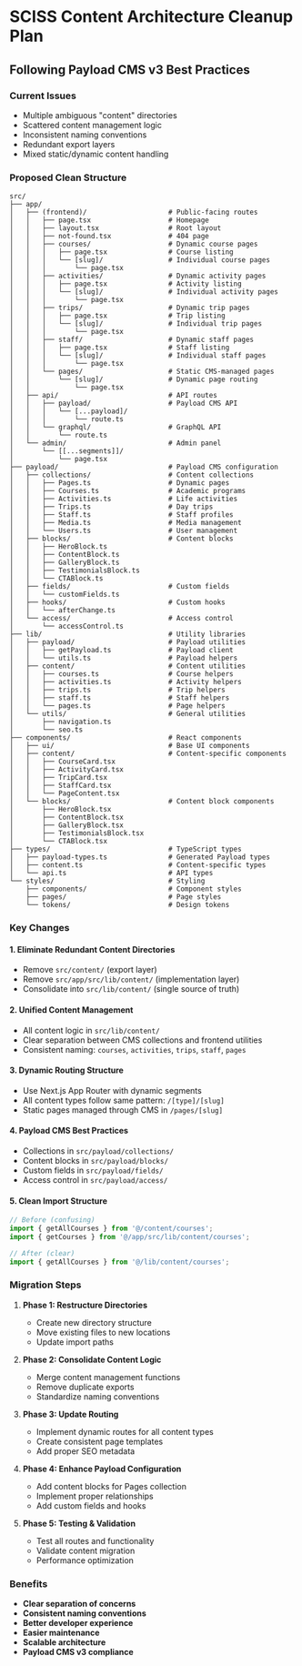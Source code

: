 # SCISS Content Architecture Cleanup Plan
## Following Payload CMS v3 Best Practices

### Current Issues
- Multiple ambiguous "content" directories
- Scattered content management logic
- Inconsistent naming conventions
- Redundant export layers
- Mixed static/dynamic content handling

### Proposed Clean Structure

```
src/
├── app/
│   ├── (frontend)/                    # Public-facing routes
│   │   ├── page.tsx                   # Homepage
│   │   ├── layout.tsx                 # Root layout
│   │   ├── not-found.tsx              # 404 page
│   │   ├── courses/                   # Dynamic course pages
│   │   │   ├── page.tsx               # Course listing
│   │   │   └── [slug]/                # Individual course pages
│   │   │       └── page.tsx
│   │   ├── activities/                # Dynamic activity pages
│   │   │   ├── page.tsx               # Activity listing
│   │   │   └── [slug]/                # Individual activity pages
│   │   │       └── page.tsx
│   │   ├── trips/                     # Dynamic trip pages
│   │   │   ├── page.tsx               # Trip listing
│   │   │   └── [slug]/                # Individual trip pages
│   │   │       └── page.tsx
│   │   ├── staff/                     # Dynamic staff pages
│   │   │   ├── page.tsx               # Staff listing
│   │   │   └── [slug]/                # Individual staff pages
│   │   │       └── page.tsx
│   │   └── pages/                     # Static CMS-managed pages
│   │       └── [slug]/                # Dynamic page routing
│   │           └── page.tsx
│   ├── api/                           # API routes
│   │   ├── payload/                   # Payload CMS API
│   │   │   └── [...payload]/
│   │   │       └── route.ts
│   │   └── graphql/                   # GraphQL API
│   │       └── route.ts
│   └── admin/                         # Admin panel
│       └── [[...segments]]/
│           └── page.tsx
├── payload/                           # Payload CMS configuration
│   ├── collections/                   # Content collections
│   │   ├── Pages.ts                   # Dynamic pages
│   │   ├── Courses.ts                 # Academic programs
│   │   ├── Activities.ts              # Life activities
│   │   ├── Trips.ts                   # Day trips
│   │   ├── Staff.ts                   # Staff profiles
│   │   ├── Media.ts                   # Media management
│   │   └── Users.ts                   # User management
│   ├── blocks/                        # Content blocks
│   │   ├── HeroBlock.ts
│   │   ├── ContentBlock.ts
│   │   ├── GalleryBlock.ts
│   │   ├── TestimonialsBlock.ts
│   │   └── CTABlock.ts
│   ├── fields/                        # Custom fields
│   │   └── customFields.ts
│   ├── hooks/                         # Custom hooks
│   │   └── afterChange.ts
│   └── access/                        # Access control
│       └── accessControl.ts
├── lib/                               # Utility libraries
│   ├── payload/                       # Payload utilities
│   │   ├── getPayload.ts              # Payload client
│   │   └── utils.ts                   # Payload helpers
│   ├── content/                       # Content utilities
│   │   ├── courses.ts                 # Course helpers
│   │   ├── activities.ts              # Activity helpers
│   │   ├── trips.ts                   # Trip helpers
│   │   ├── staff.ts                   # Staff helpers
│   │   └── pages.ts                   # Page helpers
│   └── utils/                         # General utilities
│       ├── navigation.ts
│       └── seo.ts
├── components/                        # React components
│   ├── ui/                            # Base UI components
│   ├── content/                       # Content-specific components
│   │   ├── CourseCard.tsx
│   │   ├── ActivityCard.tsx
│   │   ├── TripCard.tsx
│   │   ├── StaffCard.tsx
│   │   └── PageContent.tsx
│   └── blocks/                        # Content block components
│       ├── HeroBlock.tsx
│       ├── ContentBlock.tsx
│       ├── GalleryBlock.tsx
│       ├── TestimonialsBlock.tsx
│       └── CTABlock.tsx
├── types/                             # TypeScript types
│   ├── payload-types.ts               # Generated Payload types
│   ├── content.ts                     # Content-specific types
│   └── api.ts                         # API types
└── styles/                            # Styling
    ├── components/                    # Component styles
    ├── pages/                         # Page styles
    └── tokens/                        # Design tokens
```

### Key Changes

#### 1. **Eliminate Redundant Content Directories**
- Remove `src/content/` (export layer)
- Remove `src/app/src/lib/content/` (implementation layer)
- Consolidate into `src/lib/content/` (single source of truth)

#### 2. **Unified Content Management**
- All content logic in `src/lib/content/`
- Clear separation between CMS collections and frontend utilities
- Consistent naming: `courses`, `activities`, `trips`, `staff`, `pages`

#### 3. **Dynamic Routing Structure**
- Use Next.js App Router with dynamic segments
- All content types follow same pattern: `/[type]/[slug]`
- Static pages managed through CMS in `/pages/[slug]`

#### 4. **Payload CMS Best Practices**
- Collections in `src/payload/collections/`
- Content blocks in `src/payload/blocks/`
- Custom fields in `src/payload/fields/`
- Access control in `src/payload/access/`

#### 5. **Clean Import Structure**
```typescript
// Before (confusing)
import { getAllCourses } from '@/content/courses';
import { getCourses } from '@/app/src/lib/content/courses';

// After (clear)
import { getAllCourses } from '@/lib/content/courses';
```

### Migration Steps

1. **Phase 1: Restructure Directories**
   - Create new directory structure
   - Move existing files to new locations
   - Update import paths

2. **Phase 2: Consolidate Content Logic**
   - Merge content management functions
   - Remove duplicate exports
   - Standardize naming conventions

3. **Phase 3: Update Routing**
   - Implement dynamic routes for all content types
   - Create consistent page templates
   - Add proper SEO metadata

4. **Phase 4: Enhance Payload Configuration**
   - Add content blocks for Pages collection
   - Implement proper relationships
   - Add custom fields and hooks

5. **Phase 5: Testing & Validation**
   - Test all routes and functionality
   - Validate content migration
   - Performance optimization

### Benefits

- **Clear separation of concerns**
- **Consistent naming conventions**
- **Better developer experience**
- **Easier maintenance**
- **Scalable architecture**
- **Payload CMS v3 compliance**
